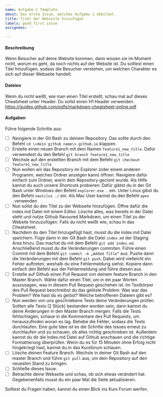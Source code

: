 ```yaml
---
name: Aufgabe 1 Template
about: Das erste Issue, welches Aufgabe 1 abbildet.
title: Titel der Webseite hinzufügen
labels: good first issue
assignees: ''

---
```


#### Beschreibung
Wenn Besucher auf deine Website kommen, dann wissen sie im Moment nicht, worum es geht, da noch nichts auf der Website ist. Du solltest einen Titel hinzufügen, sodass die Besucher verstehen, um welchen Charakter es sich auf dieser Webseite handelt.

#### Dateien
Wenn du nicht weißt, wie man einen Titel erstellt, schau mal auf dieses Cheatsheet unter Header. Du sollst einen H1 Header verwenden.
https://guides.github.com/pdfs/markdown-cheatsheet-online.pdf

#### Aufgaben
Führe folgende Schritte aus:
- [ ] Navigiere in der Git Bash zu deinem Repository. Das sollte durch den Befehl ```cd \<dein github name\>.github.io``` klappen.
- [ ] Erstelle einen neuen Branch mit dem Namen ```feature1_new_title```. Dafür verwendest du den Befehl ```git branch feature1_new_title```
- [ ] Wechsle auf den erstellten Branch mit dem Befehl ```git checkout feature1_new_title```
- [ ] Nun wollen wir das Repository im Explorer (oder einem anderen Programm, welches Ordner anzeigen kann) öffnen. Navigiere dafür einfach zum Ordner, worin dein Repository geclont wurde. Als Hilfe kannst du auch unsere Shortcuts probieren: Dafür gibtst du in der Git Bash unter Windows den Befehl ```explorer.exe .``` ein. Unter Linux gibst du den Befehl ```nautilus ./``` ein. Als Mac User kannst du den Befehl ```open .```verwenden
- [ ] Nun sollst du den Titel zu der Webseite hinzufügen. Öffne dafür die index.md Datei mit einem Editor. Lösche alles, was bereits in der Datei steht und nutze Github flavoured Markdown, um einen Titel zu der Website hinzuzufügen. Falls du nicht weißt wie, schau in das Cheatsheet.
- [ ] Nachdem du den Titel hinzugefügt hast, musst du die index.md Datei speichern. Füge dann in der Git Bash die Datei ```index.md``` der Staging Area hinzu. Das machst du mit dem Befehl ```git add index.md```. Anschließend musst du die Veränderungen commiten. Führe einen Commit mit dem Befehl ```git commit -m „Added Title“``` aus. Pushe dann die Veränderungen mit dem Befehl ```git push```. Dabei wird vielleicht ein Fehler auftreten, weshalb du eine Fehlermeldung siehst. Kopiere dann einfach den Befehl aus der Fehlermeldung und führe diesen aus.
- [ ] Erstelle auf Github einen Pull Request von deinem feature Branch in den Master Branch. Wähle dafür einen Titel, um in ein paar Worten auszusagen, was in diesem Pull Request geschehen ist. Im Textkörper des Pull Request beschreibst du das gelöste Problem. Was war das Problem? Wie hast du es gelöst? Welche betroffenen Dateien gibt es?
- [ ] Nun werden von uns geschriebene Tests deine Veränderungen prüfen. Sollten alle Tests (2 Stück) bestanden worden sein, dann kannst du deine Änderungen in den Master Branch mergen. Falls die Tests fehlschlagen, schaue in die Kommentare des Pull Requests, um herauszufinden woran es lag. Behebe die Fehler, sodass die Tests durchlaufen. Eine gute Idee ist es die Schritte des Issues erneut zu durchlaufen und zu schauen, ob alles richtig geschrieben ist. Außerdem kannst du dir die Index.md Datei auf Github anschauen und die richtige Formattierung überprüfen. Wenn du es für 15 Minuten ohne Erfolg nicht hingekriegt hast, kannst du in das Kursforum schauen.
- [ ] Lösche deinen Feature Branch. Wechsle in deiner Git Bash auf den master Branch und führe ```git pull``` aus, um dein Repository auf den neuesten Stand zu bringen. 
- [ ] Schließe dieses Issue. 
- [ ] Betrachte deine Webseite und schau, ob sich etwas verändert hat. Gegebenenfalls musst du ein paar Mal die Seite aktualisieren.
 
Solltest du Fragen haben, kannst du einen Blick ins Kurs Forum werfen.
